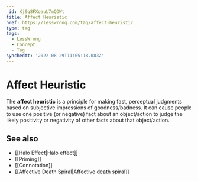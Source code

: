 ```yaml
---
_id: Kj9q8FXoauL7mQDWt
title: Affect Heuristic
href: https://lesswrong.com/tag/affect-heuristic
type: tag
tags:
  - LessWrong
  - Concept
  - Tag
synchedAt: '2022-08-29T11:05:18.083Z'
---
```

# Affect Heuristic

The **affect heuristic** is a principle for making fast, perceptual judgments based on subjective impressions of goodness/badness. It can cause people to use one positive (or negative) fact about an object/action to judge the likely positivity or negativity of other facts about that object/action.

See also
--------

*   [[Halo Effect|Halo effect]]
*   [[Priming]]
*   [[Connotation]]
*   [[Affective Death Spiral|Affective death spiral]]